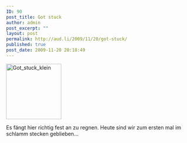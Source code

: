 ```yaml
---
ID: 90
post_title: Got stuck
author: admin
post_excerpt: ""
layout: post
permalink: http://aud.li/2009/11/20/got-stuck/
published: true
post_date: 2009-11-20 20:18:49
---
```

<a href="http://aud.li/wp-content/uploads/2009/11/Got_stuck_klein.jpg"><img class="size-thumbnail wp-image-91 alignleft" title="Got_stuck_klein" src="http://aud.li/wp-content/uploads/2009/11/Got_stuck_klein-150x150.jpg" alt="Got_stuck_klein" width="150" height="150" /></a>

Es fängt hier richtig fest an zu regnen. Heute sind wir zum ersten mal  im schlamm stecken geblieben...
